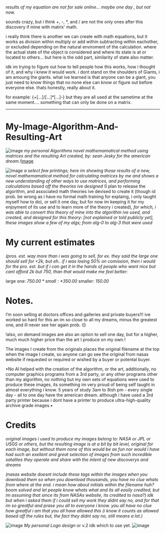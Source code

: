 *results of my equation are not for sale online... maybe one day , but not now.*


sounds crazy, but i think +, -, *, and / are not the only ones after this discovery if mine with matrix' math. 

i really think there is another we can create with math equations, but it works as division within multiply or add within subtracting within eachother, or excluded depending on the natural enviroment of the calculation. where the actual state of the object is considered and where its state is at or located to others... but here is the odd part, similarity of state also matter.  

idk im trying to figure out how to tell people how this works, how i thought of it, and why i knew it would work. i dont stand on the shoulders of Giants, i am amoung the giants. what ive learned is that anyone can be a giant, you just need to know things that no none else can know or figure out before everyone else. thats honestly, really about it. 

for example: {+[...]/[...]*[...]-}
 but they are all used at the sametime at the same moment.... something that can only be done on a matrix. 


 
______________

# My-Image-Algorithm-And-Resulting-Art
![image](https://github.com/user-attachments/assets/e2e2db78-c32f-4122-a6d1-a8c97654bcd3)
*my personal Algorithms novel mathemamatical method using matrices and the resulting Art created, by: sean Jesky for the american dream.!*[image](https://github.com/user-attachments/assets/70482729-f9b0-4aa0-8720-bec8e1932282)

![image](https://github.com/user-attachments/assets/2f2adee8-5f23-4c84-bb34-bb1f557c66b9)
*a select few printings; here im showing those results of a new, novel mathemamatical method for calculating matrices by me and shows a new understanding of other ways to use matrices, and performing calculations based off the theories ive designed*
(I plan to release the algorithm, and associated math theories ive devised to create it (though id prob. be wrong as i have no
formal math training for explaing, i only taught myself how to do), or sell it one day, but for now im keeping it for my enjoyment of its use and to learn more of the theory i created), *for which, i was able to convert this theory of mine into the algorithm ive used, and created, and designed for this theory: [not explained or told publicly yet], these images show a few of my algs; from alg-0 to alg-3 that were used*


# My current estimates
*(pros. est. way more than i was going to sell, for ex. they said the large one should sell for <2k, but eh.. if i was losing 50% on comission, then i would for the pro. est. but if i can get it in the hands of people who want nice but cant afford 2k but 750, than that would make me feel better:*

large one: *$750.00*
small:     *$350.00*
smaller:   *150.00* 

# Notes.
I’m soon selling at doctors offices and galleries and private buyers!!! ive worked so hard for this an im so close to all my dreams, minus the greatest one, and ill never see her again prob. 😔

!also, on demand images are also an option to sell one day, but for a higher, much much higher price than the art I produce on my own.!

The images I create from the originals places the original filename at the top when the image I create, so anyone can go see the original from nasas website if requested or required or wished by a buyer or potental buyer. 

•No AI helped with the creation of the algorithm, or the art, additionally, no computer graphics programs from a 3rd party, or any other programs other than my algorithm, no nothing but my own sets of equations were used to produce these images, its something im very proud of being self taught in almost everything i know. 5 years of study 3am to 8ish pm - every single day - all to one day have the american dream. although i have used a 3rd party printer because i dont have a printer to produce ultra-high-quality archive grade images.•


# Credits
*original images i used to produce my images belong to: NASA or JPL or USGS or others, but the resulting image is at a bit by bit level, original for each image, but without them none of this would be as fun nor would i have had such an exellent and great selection of images from such incredible satalites they operate and share with the intent of new discoverys and dreams*

*(nasas website doesnt include these tags within the images when you download them so when you download thousands, you have no clue whats from where at the end. i mean how about initials within the filename huh? boom solved and let people know whats what and its all easily credited, but im assuming that since its from NASAs website, its credited to nasa?) idk but when i asked them if i could sell my work they didnt say no, and for that im so greatful and prase you all to everyone i know. you all have no clue how greatful i am that you all have allowed this (i know it counts as allowed based off the rules but, the fact they didnt say no, still means a lot.)*

![image](https://github.com/user-attachments/assets/97c821ca-a1aa-4d1d-9563-70b8a50d792b)
*My personal Logo design*
or
v.2 idk which to use yet. 
![image](https://github.com/user-attachments/assets/e2e2db78-c32f-4122-a6d1-a8c97654bcd3)


